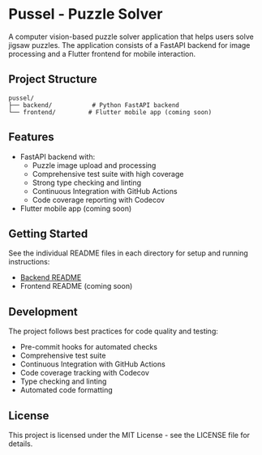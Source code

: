 # Pussel - Puzzle Solver

A computer vision-based puzzle solver application that helps users solve jigsaw puzzles. The application consists of a FastAPI backend for image processing and a Flutter frontend for mobile interaction.

## Project Structure

```
pussel/
├── backend/           # Python FastAPI backend
└── frontend/         # Flutter mobile app (coming soon)
```

## Features

- FastAPI backend with:
  - Puzzle image upload and processing
  - Comprehensive test suite with high coverage
  - Strong type checking and linting
  - Continuous Integration with GitHub Actions
  - Code coverage reporting with Codecov
- Flutter mobile app (coming soon)

## Getting Started

See the individual README files in each directory for setup and running instructions:

- [Backend README](backend/README.md)
- Frontend README (coming soon)

## Development

The project follows best practices for code quality and testing:
- Pre-commit hooks for automated checks
- Comprehensive test suite
- Continuous Integration with GitHub Actions
- Code coverage tracking with Codecov
- Type checking and linting
- Automated code formatting

## License

This project is licensed under the MIT License - see the LICENSE file for details.
